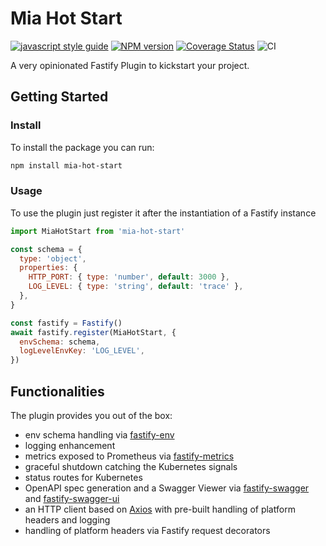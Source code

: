 # Mia Hot Start

[![javascript style guide][standard-mia-svg]][standard-mia]
[![NPM version][npmjs-svg]][npmjs-com]
[![Coverage Status][coverall-svg]][coverall-io]
![CI](https://github.com/EdoCrippaOfficial/mia-hot-start/actions/workflows/node.js.yml/badge.svg)


A very opinionated Fastify Plugin to kickstart your project.

## Getting Started

### Install

To install the package you can run:

```sh
npm install mia-hot-start
```

### Usage

To use the plugin just register it after the instantiation of a Fastify instance
```js
import MiaHotStart from 'mia-hot-start'

const schema = {
  type: 'object',
  properties: {
    HTTP_PORT: { type: 'number', default: 3000 },
    LOG_LEVEL: { type: 'string', default: 'trace' },
  },
}

const fastify = Fastify()
await fastify.register(MiaHotStart, {
  envSchema: schema,
  logLevelEnvKey: 'LOG_LEVEL',
})
```

## Functionalities
The plugin provides you out of the box:
- env schema handling via [fastify-env](...)
- logging enhancement
- metrics exposed to Prometheus via [fastify-metrics](...)
- graceful shutdown catching the Kubernetes signals
- status routes for Kubernetes
- OpenAPI spec generation and a Swagger Viewer via [fastify-swagger](..) and [fastify-swagger-ui](...)
- an HTTP client based on [Axios](..) with pre-built handling of platform headers and logging
- handling of platform headers via Fastify request decorators

[standard-mia-svg]: https://img.shields.io/badge/code_style-standard--mia-orange.svg
[standard-mia]: https://github.com/mia-platform/eslint-config-mia
[npmjs-svg]: https://img.shields.io/npm/v/mia-hot-start.svg?logo=npm&color=lightgreen
[npmjs-com]: https://www.npmjs.com/package/mia-hot-start
[coverall-svg]: https://coveralls.io/repos/github/EdoCrippaOfficial/mia-hot-start/badge.svg
[coverall-io]: https://coveralls.io/github/EdoCrippaOfficial/mia-hot-start
